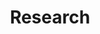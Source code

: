 ---
title: "Research"
layout: single
permalink: /research/
header:
  overlay_color: "#000"
  overlay_filter: "0.5"
  overlay_image: /assets/splash/andromeda.jpg
#excerpt: "I'm a postgraduate student in theoretical physics. My interests are primarily in Quantum Field Theory and General Relativity"
---
